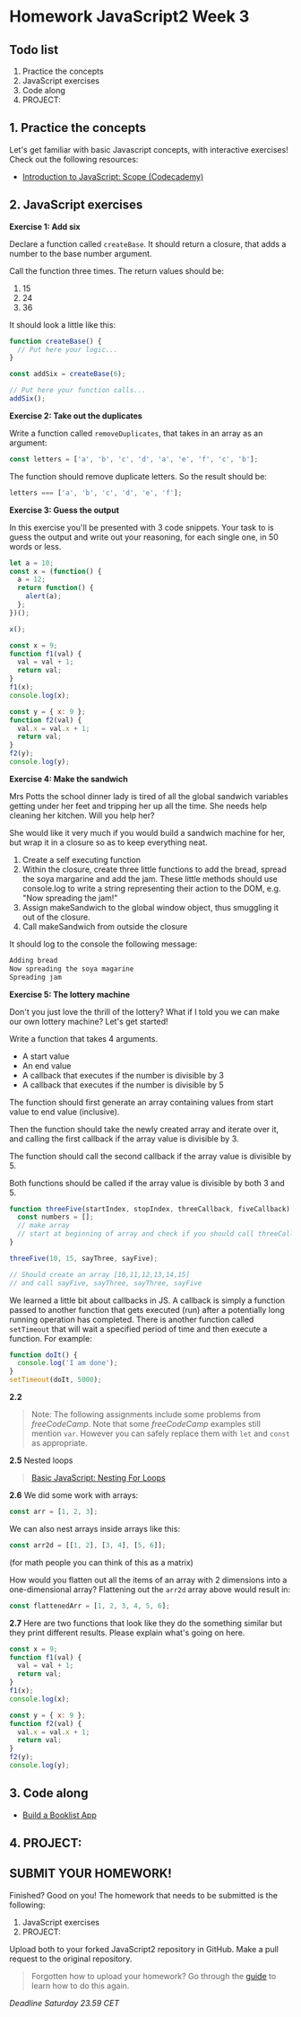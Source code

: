 # Homework JavaScript2 Week 3

## **Todo list**

1. Practice the concepts
2. JavaScript exercises
3. Code along
4. PROJECT:

## **1. Practice the concepts**

Let's get familiar with basic Javascript concepts, with interactive exercises! Check out the following resources:

- [Introduction to JavaScript: Scope (Codecademy)](https://www.codecademy.com/courses/introduction-to-javascript/lessons/scope/exercises/scope)

## **2. JavaScript exercises**

**Exercise 1: Add six**

Declare a function called `createBase`. It should return a closure, that adds a number to the base number argument.

Call the function three times. The return values should be:

1. 15
2. 24
3. 36

It should look a little like this:

```js
function createBase() {
  // Put here your logic...
}

const addSix = createBase(6);

// Put here your function calls...
addSix();
```

**Exercise 2: Take out the duplicates**

Write a function called `removeDuplicates`, that takes in an array as an argument:

```js
const letters = ['a', 'b', 'c', 'd', 'a', 'e', 'f', 'c', 'b'];
```

The function should remove duplicate letters. So the result should be:

```js
letters === ['a', 'b', 'c', 'd', 'e', 'f'];
```

**Exercise 3: Guess the output**

In this exercise you'll be presented with 3 code snippets. Your task to is guess the output and write out your reasoning, for each single one, in 50 words or less.

```js
let a = 10;
const x = (function() {
  a = 12;
  return function() {
    alert(a);
  };
})();

x();
```

```js
const x = 9;
function f1(val) {
  val = val + 1;
  return val;
}
f1(x);
console.log(x);

const y = { x: 9 };
function f2(val) {
  val.x = val.x + 1;
  return val;
}
f2(y);
console.log(y);
```

**Exercise 4: Make the sandwich**

Mrs Potts the school dinner lady is tired of all the global sandwich variables getting under her feet and tripping her up all the time. She needs help cleaning her kitchen. Will you help her?

She would like it very much if you would build a sandwich machine for her, but wrap it in a closure so as to keep everything neat.

1. Create a self executing function
2. Within the closure, create three little functions to add the bread, spread the soya margarine and add the jam. These little methods should use console.log to write a string representing their action to the DOM, e.g. "Now spreading the jam!"
3. Assign makeSandwich to the global window object, thus smuggling it out of the closure.
4. Call makeSandwich from outside the closure

It should log to the console the following message:

```markdown
Adding bread
Now spreading the soya magarine
Spreading jam
```

**Exercise 5: The lottery machine**

Don't you just love the thrill of the lottery? What if I told you we can make our own lottery machine? Let's get started!

Write a function that takes 4 arguments.

- A start value
- An end value
- A callback that executes if the number is divisible by 3
- A callback that executes if the number is divisible by 5

The function should first generate an array containing values from start value to end value (inclusive).

Then the function should take the newly created array and iterate over it, and calling the first callback if the array value is divisible by 3.

The function should call the second callback if the array value is divisible by 5.

Both functions should be called if the array value is divisible by both 3 and 5.

```js
function threeFive(startIndex, stopIndex, threeCallback, fiveCallback) {
  const numbers = [];
  // make array
  // start at beginning of array and check if you should call threeCallback or fiveCallback or go on to next
}

threeFive(10, 15, sayThree, sayFive);

// Should create an array [10,11,12,13,14,15]
// and call sayFive, sayThree, sayThree, sayFive
```

We learned a little bit about callbacks in JS. A callback is simply a function passed to another function that gets executed (run) after a potentially long running operation has completed. There is another function called `setTimeout` that will wait a specified period of time and then execute a function. For example:

```js
function doIt() {
  console.log('I am done');
}
setTimeout(doIt, 5000);
```

**2.2**

> Note: The following assignments include some problems from _freeCodeCamp_. Note that some _freeCodeCamp_ examples still mention `var`. However you can safely replace them with `let` and `const` as appropriate.

**2.5** Nested loops

> [Basic JavaScript: Nesting For Loops
> ](https://www.freecodecamp.com/challenges/nesting-for-loops)

**2.6** We did some work with arrays:

```js
const arr = [1, 2, 3];
```

We can also nest arrays inside arrays like this:

```js
const arr2d = [[1, 2], [3, 4], [5, 6]];
```

(for math people you can think of this as a matrix)

How would you flatten out all the items of an array with 2 dimensions into a one-dimensional array? Flattening out the `arr2d` array above would result in:

```js
const flattenedArr = [1, 2, 3, 4, 5, 6];
```

**2.7** Here are two functions that look like they do the something similar but they print different results. Please explain what's going on here.

```js
const x = 9;
function f1(val) {
  val = val + 1;
  return val;
}
f1(x);
console.log(x);

const y = { x: 9 };
function f2(val) {
  val.x = val.x + 1;
  return val;
}
f2(y);
console.log(y);
```

## **3. Code along**

- [Build a Booklist App](https://www.youtube.com/watch?v=JaMCxVWtW58)

## **4. PROJECT:**

## **SUBMIT YOUR HOMEWORK!**

Finished? Good on you! The homework that needs to be submitted is the following:

1. JavaScript exercises
2. PROJECT:

Upload both to your forked JavaScript2 repository in GitHub. Make a pull request to the original repository.

> Forgotten how to upload your homework? Go through the [guide](../hand-in-homework-guide.md) to learn how to do this again.

_Deadline Saturday 23.59 CET_
